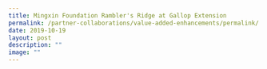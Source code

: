 ```yaml
---
title: Mingxin Foundation Rambler's Ridge at Gallop Extension
permalink: /partner-collaborations/value-added-enhancements/permalink/
date: 2019-10-19
layout: post
description: ""
image: ""
---
```

